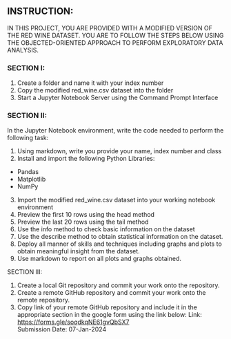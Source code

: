 ## INSTRUCTION: 
IN THIS PROJECT, YOU ARE PROVIDED WITH A MODIFIED VERSION OF THE RED WINE DATASET. YOU ARE TO FOLLOW THE STEPS BELOW USING THE OBJECTED-ORIENTED APPROACH TO PERFORM EXPLORATORY DATA ANALYSIS.
### SECTION I:

1. Create a folder and name it with your index number
2. Copy the modified red_wine.csv dataset into the folder
3. Start a Jupyter Notebook Server using the Command Prompt Interface

### SECTION II:

In the Jupyter Notebook environment, write the code needed to perform the following task:

1.	Using markdown, write you provide your name, index number and class
2.	Install and import the following Python Libraries:
- Pandas
- Matplotlib
- NumPy
3. Import the modified red_wine.csv dataset into your working notebook environment
4. Preview the first 10 rows using the head method
5.	Preview the last 20 rows using the tail method
6.	Use the info method to check basic information on the dataset
7.	Use the describe method to obtain statistical information on the dataset.
8.	Deploy all manner of skills and techniques including graphs and plots to obtain meaningful insight from the dataset.
9.	Use markdown to report on all plots and graphs obtained. 

SECTION III:
1.	Create a local Git repository and commit your work onto the repository.
2.	Create a remote GitHub repository and commit your work onto the remote repository. 
3.	Copy link of your remote GitHub repository and include it in the appropriate section in the google form using the link below:
Link: https://forms.gle/soqdkqNE61gvQbSX7   
Submission Date: 07-Jan-2024
